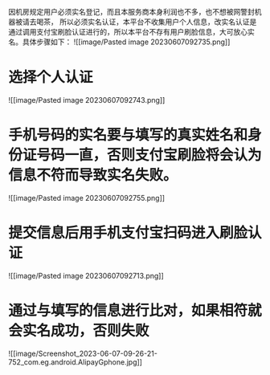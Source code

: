 
因机房规定用户必须实名登记，而且本服务商本身利润也不多，也不想被网警封机器被请去喝茶，
所以必须实名认证，本平台不收集用户个人信息，改实名认证是通过调用支付宝刷脸认证进行的，所以本平台不存有用户刷脸信息，大可放心实名。具体步骤如下：
![[image/Pasted image 20230607092735.png]]
# 选择个人认证
![[image/Pasted image 20230607092743.png]]

# 手机号码的实名要与填写的真实姓名和身份证号码一直，否则支付宝刷脸将会认为信息不符而导致实名失败。
![[image/Pasted image 20230607092755.png]]

# 提交信息后用手机支付宝扫码进入刷脸认证


![[image/Pasted image 20230607092713.png]]

# 通过与填写的信息进行比对，如果相符就会实名成功，否则失败
![[image/Screenshot_2023-06-07-09-26-21-752_com.eg.android.AlipayGphone.jpg]]